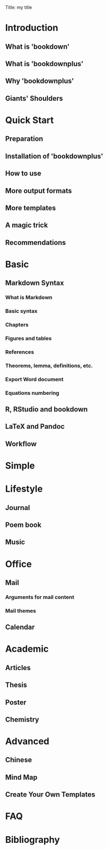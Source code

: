 Title:  my title
# Introduction 
## What is 'bookdown' 
## What is 'bookdownplus' 
## Why 'bookdownplus' 
## Giants' Shoulders 
# Quick Start 
## Preparation 
## Installation of 'bookdownplus' 
## How to use 
## More output formats
## More templates
## A magic trick
## Recommendations
# Basic 
## Markdown Syntax 
### What is Markdown 
### Basic syntax 
### Chapters 
### Figures and tables 
### References 
### Theorems, lemma, definitions, etc. 
### Export Word document 
### Equations numbering 
## R, RStudio and bookdown 
## LaTeX and Pandoc 
## Workflow 
# Simple 
# Lifestyle 
## Journal 
## Poem book 
## Music 
# Office 
## Mail 
### Arguments for mail content
### Mail themes
## Calendar 
# Academic 
## Articles 
## Thesis 
## Poster 
## Chemistry 
# Advanced 
## Chinese 
## Mind Map 
## Create Your Own Templates 
# FAQ 
# Bibliography 

